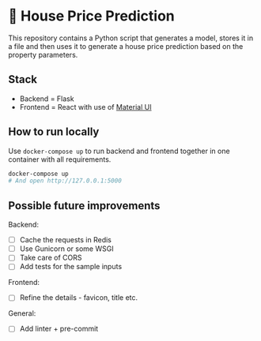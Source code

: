 # :house_with_garden: House Price Prediction

This repository contains a Python script that generates a model, stores it in a file and then uses it to generate a house price prediction based on the property parameters.

## Stack

- Backend = Flask
- Frontend = React with use of [Material UI](https://mui.com/)

## How to run locally

Use `docker-compose up` to run backend and frontend together in one container with all requirements.

```sh
docker-compose up
# And open http://127.0.0.1:5000
```

## Possible future improvements

Backend:

- [ ] Cache the requests in Redis
- [ ] Use Gunicorn or some WSGI
- [ ] Take care of CORS
- [ ] Add tests for the sample inputs

Frontend:

- [ ] Refine the details - favicon, title etc.

General:

- [ ] Add linter + pre-commit
